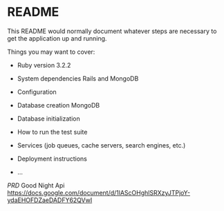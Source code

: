 # README

This README would normally document whatever steps are necessary to get the
application up and running.

Things you may want to cover:

* Ruby version
   3.2.2
* System dependencies
   Rails and MongoDB
* Configuration

* Database creation
   MongoDB
* Database initialization

* How to run the test suite

* Services (job queues, cache servers, search engines, etc.)

* Deployment instructions

* ...



*PRD*
Good Night Api https://docs.google.com/document/d/1lAScOHghlSRXzyJTPjoY-ydaEHOFDZaeDADFY62QVwI

